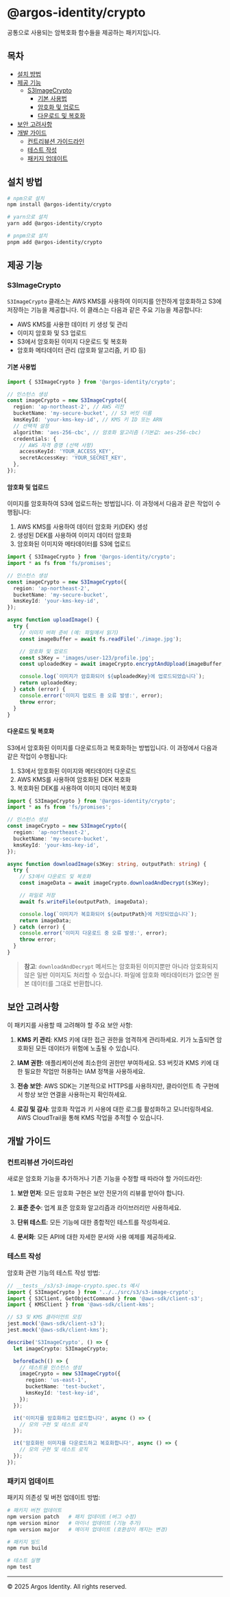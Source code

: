 # @argos-identity/crypto

공통으로 사용되는 암복호화 함수들을 제공하는 패키지입니다.

## 목차

- [설치 방법](#설치-방법)
- [제공 기능](#제공-기능)
  - [S3ImageCrypto](#s3imagecrypto)
    - [기본 사용법](#기본-사용법)
    - [암호화 및 업로드](#암호화-및-업로드)
    - [다운로드 및 복호화](#다운로드-및-복호화)
- [보안 고려사항](#보안-고려사항)
- [개발 가이드](#개발-가이드)
  - [컨트리뷰션 가이드라인](#컨트리뷰션-가이드라인)
  - [테스트 작성](#테스트-작성)
  - [패키지 업데이트](#패키지-업데이트)

## 설치 방법

```bash
# npm으로 설치
npm install @argos-identity/crypto

# yarn으로 설치
yarn add @argos-identity/crypto

# pnpm으로 설치
pnpm add @argos-identity/crypto
```

## 제공 기능

### S3ImageCrypto

`S3ImageCrypto` 클래스는 AWS KMS를 사용하여 이미지를 안전하게 암호화하고 S3에 저장하는 기능을 제공합니다. 이 클래스는 다음과 같은 주요 기능을 제공합니다:

- AWS KMS를 사용한 데이터 키 생성 및 관리
- 이미지 암호화 및 S3 업로드
- S3에서 암호화된 이미지 다운로드 및 복호화
- 암호화 메타데이터 관리 (암호화 알고리즘, 키 ID 등)

#### 기본 사용법

```typescript
import { S3ImageCrypto } from '@argos-identity/crypto';

// 인스턴스 생성
const imageCrypto = new S3ImageCrypto({
  region: 'ap-northeast-2', // AWS 리전
  bucketName: 'my-secure-bucket', // S3 버킷 이름
  kmsKeyId: 'your-kms-key-id', // KMS 키 ID 또는 ARN
  // 선택적 설정
  algorithm: 'aes-256-cbc', // 암호화 알고리즘 (기본값: aes-256-cbc)
  credentials: {
    // AWS 자격 증명 (선택 사항)
    accessKeyId: 'YOUR_ACCESS_KEY',
    secretAccessKey: 'YOUR_SECRET_KEY',
  },
});
```

#### 암호화 및 업로드

이미지를 암호화하여 S3에 업로드하는 방법입니다. 이 과정에서 다음과 같은 작업이 수행됩니다:

1. AWS KMS를 사용하여 데이터 암호화 키(DEK) 생성
2. 생성된 DEK를 사용하여 이미지 데이터 암호화
3. 암호화된 이미지와 메타데이터를 S3에 업로드

```typescript
import { S3ImageCrypto } from '@argos-identity/crypto';
import * as fs from 'fs/promises';

// 인스턴스 생성
const imageCrypto = new S3ImageCrypto({
  region: 'ap-northeast-2',
  bucketName: 'my-secure-bucket',
  kmsKeyId: 'your-kms-key-id',
});

async function uploadImage() {
  try {
    // 이미지 버퍼 준비 (예: 파일에서 읽기)
    const imageBuffer = await fs.readFile('./image.jpg');

    // 암호화 및 업로드
    const s3Key = 'images/user-123/profile.jpg';
    const uploadedKey = await imageCrypto.encryptAndUpload(imageBuffer, s3Key);

    console.log(`이미지가 암호화되어 ${uploadedKey}에 업로드되었습니다`);
    return uploadedKey;
  } catch (error) {
    console.error('이미지 업로드 중 오류 발생:', error);
    throw error;
  }
}
```

#### 다운로드 및 복호화

S3에서 암호화된 이미지를 다운로드하고 복호화하는 방법입니다. 이 과정에서 다음과 같은 작업이 수행됩니다:

1. S3에서 암호화된 이미지와 메타데이터 다운로드
2. AWS KMS를 사용하여 암호화된 DEK 복호화
3. 복호화된 DEK를 사용하여 이미지 데이터 복호화

```typescript
import { S3ImageCrypto } from '@argos-identity/crypto';
import * as fs from 'fs/promises';

// 인스턴스 생성
const imageCrypto = new S3ImageCrypto({
  region: 'ap-northeast-2',
  bucketName: 'my-secure-bucket',
  kmsKeyId: 'your-kms-key-id',
});

async function downloadImage(s3Key: string, outputPath: string) {
  try {
    // S3에서 다운로드 및 복호화
    const imageData = await imageCrypto.downloadAndDecrypt(s3Key);

    // 파일로 저장
    await fs.writeFile(outputPath, imageData);

    console.log(`이미지가 복호화되어 ${outputPath}에 저장되었습니다`);
    return imageData;
  } catch (error) {
    console.error('이미지 다운로드 중 오류 발생:', error);
    throw error;
  }
}
```

> **참고**: `downloadAndDecrypt` 메서드는 암호화된 이미지뿐만 아니라 암호화되지 않은 일반 이미지도 처리할 수 있습니다. 파일에 암호화 메타데이터가 없으면 원본 데이터를 그대로 반환합니다.

## 보안 고려사항

이 패키지를 사용할 때 고려해야 할 주요 보안 사항:

1. **KMS 키 관리**: KMS 키에 대한 접근 권한을 엄격하게 관리하세요. 키가 노출되면 암호화된 모든 데이터가 위험에 노출될 수 있습니다.

2. **IAM 권한**: 애플리케이션에 최소한의 권한만 부여하세요. S3 버킷과 KMS 키에 대한 필요한 작업만 허용하는 IAM 정책을 사용하세요.

3. **전송 보안**: AWS SDK는 기본적으로 HTTPS를 사용하지만, 클라이언트 측 구현에서 항상 보안 연결을 사용하는지 확인하세요.

4. **로깅 및 감사**: 암호화 작업과 키 사용에 대한 로그를 활성화하고 모니터링하세요. AWS CloudTrail을 통해 KMS 작업을 추적할 수 있습니다.

## 개발 가이드

### 컨트리뷰션 가이드라인

새로운 암호화 기능을 추가하거나 기존 기능을 수정할 때 따라야 할 가이드라인:

1. **보안 먼저**: 모든 암호화 구현은 보안 전문가의 리뷰를 받아야 합니다.

2. **표준 준수**: 업계 표준 암호화 알고리즘과 라이브러리만 사용하세요.

3. **단위 테스트**: 모든 기능에 대한 종합적인 테스트를 작성하세요.

4. **문서화**: 모든 API에 대한 자세한 문서와 사용 예제를 제공하세요.

### 테스트 작성

암호화 관련 기능의 테스트 작성 방법:

```typescript
// __tests__/s3/s3-image-crypto.spec.ts 예시
import { S3ImageCrypto } from '../../src/s3/s3-image-crypto';
import { S3Client, GetObjectCommand } from '@aws-sdk/client-s3';
import { KMSClient } from '@aws-sdk/client-kms';

// S3 및 KMS 클라이언트 모킹
jest.mock('@aws-sdk/client-s3');
jest.mock('@aws-sdk/client-kms');

describe('S3ImageCrypto', () => {
  let imageCrypto: S3ImageCrypto;

  beforeEach(() => {
    // 테스트용 인스턴스 생성
    imageCrypto = new S3ImageCrypto({
      region: 'us-east-1',
      bucketName: 'test-bucket',
      kmsKeyId: 'test-key-id',
    });
  });

  it('이미지를 암호화하고 업로드합니다', async () => {
    // 모의 구현 및 테스트 로직
  });

  it('암호화된 이미지를 다운로드하고 복호화합니다', async () => {
    // 모의 구현 및 테스트 로직
  });
});
```

### 패키지 업데이트

패키지 의존성 및 버전 업데이트 방법:

```bash
# 패키지 버전 업데이트
npm version patch   # 패치 업데이트 (버그 수정)
npm version minor   # 마이너 업데이트 (기능 추가)
npm version major   # 메이저 업데이트 (호환성이 깨지는 변경)

# 패키지 빌드
npm run build

# 테스트 실행
npm test
```

---

© 2025 Argos Identity. All rights reserved.
